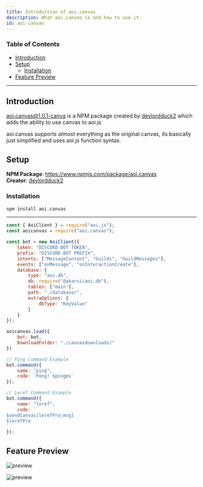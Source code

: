 ```yaml
---
title: Introduction of aoi.canvas
description: What aoi.canvas is and how to use it.
id: aoi-canvas
---
```


### Table of Contents

- [Introduction](#introduction)
- [Setup](#setup)
  - [Installation](#installation)
- [Feature Preview](#feature-preview)

---

## Introduction

[aoi.canvas@1.0.1-canva](https://www.npmjs.com/package/aoi.canvas?activeTab=readme) is a NPM package created by [devlordduck2](https://discord.com/users/1096717977304453160) which adds the ability to use canvas to aoi.js

aoi.canvas supports *almost* everything as the original canvas, its basically just simplified and uses aoi.js function syntax.

## Setup

**NPM Package**: https://www.npmjs.com/package/aoi.canvas  
**Creator**: [devlordduck2](https://discord.com/users/1096717977304453160)

### Installation

```php
npm install aoi.canvas
```

---

```js title="index.js"
const { AoiClient } = require("aoi.js");
const aoicanvas = require("aoi.canvas");

const bot = new AoiClient({
    token: "DISCORD BOT TOKEN",
    prefix: "DISCORD BOT PREFIX",
    intents: ["MessageContent", "Guilds", "GuildMessages"],
    events: ["onMessage", "onInteractionCreate"],
    database: {
        type: "aoi.db",
        db: require("@akarui/aoi.db"),
        tables: ["main"],
        path: "./database/",
        extraOptions: {
            dbType: "KeyValue"
        }
    }
});

aoicanvas.load({
    bot: bot,
    DownloadFolder: "./canvasdownloads/"
})

// Ping Command Example
bot.command({
    name: "ping",
    code: `Pong! $pingms`
});

// Leref Command Example
bot.command({
    name: "leref",
    code: `
$sendCanvas[lerefPro;msg]
$lerefPro
`
});
```

## Feature Preview


![preview](https://cdn.discordapp.com/attachments/832704676096245800/1129371725184909342/SmartSelect_20230714_141946_Discord.jpg)

![preview](https://cdn.discordapp.com/attachments/832704676096245800/1129109315068907642/SmartSelect_20230713_205624_Discord.jpg)
